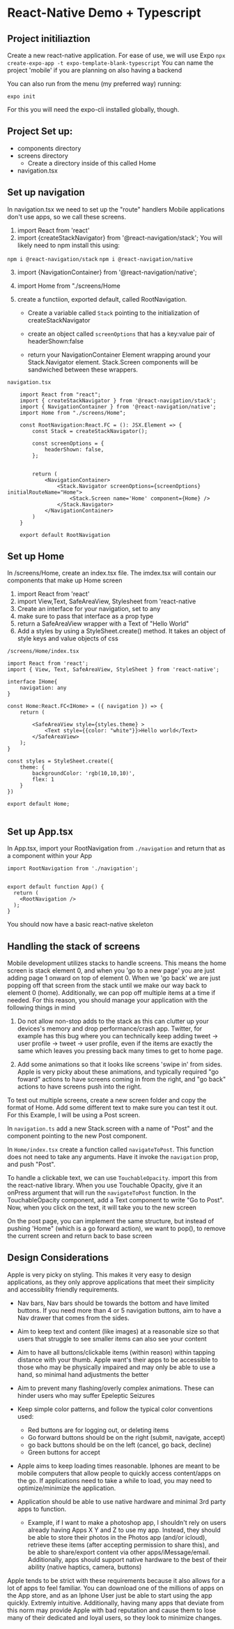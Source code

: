 # React-Native Demo + Typescript

## Project initiliaztion

Create a new react-native application. For ease of use, we will use Expo
`npx create-expo-app -t expo-template-blank-typescript`
You can name the project 'mobile' if you are planning on also having a backend

You can also run from the menu (my preferred way) running:

`expo init`

For this you will need the expo-cli installed globally, though.

## Project Set up:

- components directory
- screens directory
    - Create a directory inside of this called Home
- navigation.tsx


## Set up navigation

In navigation.tsx we need to set up the "route" handlers
Mobile applications don't use apps, so we call these screens.

1. import React from 'react'
2. import {createStackNavigator} from '@react-navigation/stack';
You will likely need to npm install this using:

`npm i @react-navigation/stack`
`npm i @react-navigation/native`

3. import {NavigationContainer} from '@react-navigation/native';
4. import Home from "./screens/Home

5. create a functiion, exported default, called RootNavigation.
    - Create a variable called `Stack` pointing to the initialization of createStackNavigator

    - create an object called `screenOptions` that has a key:value pair of headerShown:false

    - return your NavigationContainer Element wrapping around your Stack.Navigator element. Stack.Screen components will be sandwiched between these wrappers.

`navigation.tsx`
```tsx
    import React from "react";
    import { createStackNavigator } from '@react-navigation/stack';
    import { NavigationContainer } from '@react-navigation/native';
    import Home from "./screens/Home";

    const RootNavigation:React.FC = (): JSX.Element => {
        const Stack = createStackNavigator();

        const screenOptions = {
            headerShown: false,
        };


        return (
            <NavigationContainer>
                <Stack.Navigator screenOptions={screenOptions} initialRouteName="Home">
                    <Stack.Screen name='Home' component={Home} />
                </Stack.Navigator>
            </NavigationContainer>
        )
    }

    export default RootNavigation
```


## Set up Home

In /screens/Home, create an index.tsx file. The imdex.tsx will contain our components that make up Home screen

1. import React from 'react'
2. import View,Text, SafeAreaView, Stylesheet from 'react-native
3. Create an interface for your navigation, set to any
4. make sure to pass that interface as a prop type
5. return a SafeAreaView wrapper with a Text of "Hello World"
6. Add a styles by using a StyleSheet.create() method. It takes an object of style keys and value objects of css


`/screens/Home/index.tsx`

```tsx
import React from 'react';
import { View, Text, SafeAreaView, StyleSheet } from 'react-native';

interface IHome{
    navigation: any
}

const Home:React.FC<IHome> = ({ navigation }) => {
    return (

        <SafeAreaView style={styles.theme} >
            <Text style={{color: "white"}}>Hello world</Text>
        </SafeAreaView>
    );
}

const styles = StyleSheet.create({
    theme: {
        backgroundColor: 'rgb(10,10,10)',
        flex: 1
    }
})

export default Home;


```


## Set up App.tsx

In App.tsx, import your RootNavigation from `./navigation` and return that as a component within your App

```tsx
import RootNavigation from './navigation';


export default function App() {
  return (
    <RootNavigation />
  );
}
```

You should now have a basic react-native skeleton


## Handling the stack of screens

Mobile development utilizes stacks to handle screens. This means the home screen is stack element 0, and when you 'go to a new page' you are just adding page 1 onward on top of element 0. When we 'go back' we are just popping off that screen from the stack until we make our way back to element 0 (home). Additionally, we can pop off multiple items at a time if needed.
For this reason, you should manage your application with the following things in mind

1. Do not allow non-stop adds to the stack as this can clutter up your devices's memory and drop performance/crash app. Twitter, for example has this bug where you can technically keep adding tweet -> user profile -> tweet -> user profile, even if the items are exactly the same which leaves you pressing back many times to get to home page.

2. Add some animations so that it looks like screens 'swipe in' from sides. Apple is very picky about these animations, and typically required "go foward" actions to have screens coming in from the right, and "go back" actions to have screens push into the right.



To test out multiple screens, create a new screen folder and copy the format of Home. Add some different text to make sure you can test it out. For this Example, I will be using a Post screen.

In `navigation.ts` add a new Stack.screen with a name of "Post" and the component pointing to the new Post component.

In `Home/index.tsx` create a function called `navigateToPost`. This function does not need to take any arguments. Have it invoke the `navigation` prop, and push "Post".

To handle a clickable text, we can use `TouchableOpacity`. import this from the react-native library. When you use Touchable Opacity, give it an onPress argument that will run the `navigateToPost` function. In the TouchableOpacity component, add a Text component to write "Go to Post". Now, when you click on the text, it will take you to the new screen

On the post page, you can implement the same structure, but instead of pushing 'Home" (which is a go forward action), we want to pop(), to remove the current screen and return back to base screen




## Design Considerations

Apple is very picky on styling. This makes it very easy to design applications, as they only approve applications that meet their simplicity and accessiblity friendly requirements.

- Nav bars, Nav bars should be towards the bottom and have limited buttons. If you need more than 4 or 5 navigation buttons, aim to have a Nav drawer that comes from the sides.

- Aim to keep text and content (like images) at a reasonable size so that users that struggle to see smaller items can also see your content

- Aim to have all buttons/clickable items (within reason) within tapping distance with your thumb. Apple want's their apps to be accessible to those who may be physically impaired and may only be able to use a hand, so minimal hand adjustments the better

- Aim to prevent many flashing/overly complex animations. These can hinder users who may suffer Epeleptic Seizures

- Keep simple color patterns, and follow the typical color conventions used:
    - Red buttons are for logging out, or deleting items
    - Go forward buttons should be on the right (submit, navigate, accept)
    - go back buttons should be on the left (cancel, go back, decline)
    - Green buttons for accept

- Apple aims to keep loading times reasonable. Iphones are meant to be mobile computers that allow people to quickly access content/apps on the go. If applications need to take a while to load, you may need to optimize/minimize the application.

- Application should be able to use native hardware and minimal 3rd party apps to function.

    - Example, if I want to make a photoshop app, I shouldn't rely on users already having Apps X Y and Z to use my app. Instead, they should be able to store their photos in the Photos app (and/or icloud), retrieve these items (after accepting permission to share this), and be able to share/export content via other apps/iMessage/email. Additionally, apps should support native hardware to the best of their ability (native haptics, camera, buttons)


Apple tends to be strict with these requirements because it also allows for a lot of apps to feel familiar. You can download one of the millions of apps on the App store, and as an Iphone User just be able to start using the app quickly. Extremly intuitive. Additionally, having many apps that deviate from this norm may provide Apple with bad reputation and cause them to lose many of their dedicated and loyal users, so they look to minimize changes.
